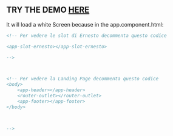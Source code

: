 ## TRY THE DEMO [HERE](https://stackblitz.com/~/github.com/danielegalasso/CYBER-CASINO)

It will load a white Screen because in the app.component.html:

```html
<!-- Per vedere le slot di Ernesto decommenta questo codice

<app-slot-ernesto></app-slot-ernesto>

-->



<!-- Per vedere la Landing Page decommenta questo codice
<body>
    <app-header></app-header>
    <router-outlet></router-outlet>
    <app-footer></app-footer>
</body> 



-->
```
